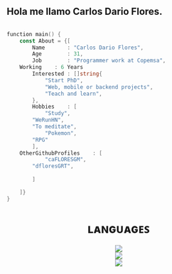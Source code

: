 ## Hola me llamo Carlos Dario Flores.
```go

function main() {
    const About = {[
        Name 	   : "Carlos Dario Flores",           
        Age        : 31,
        Job        : "Programmer work at Copemsa",
	Working	   : 6 Years
        Interested : []string{
            "Start PhD",
            "Web, mobile or backend projects",            
            "Teach and learn",
        },
        Hobbies    : [
            "Study",
	    "WeRunHN",
	    "To meditate",
    	    "Pokemon",
	    "RPG"
        ],
	OtherGithubProfiles    : [
            "caFLORESGM",
	    "dfloresGRT",	    
	    
        ]

    ]}
}
```
<h1 align="center"> ʟᴀɴɢᴜᴀɢᴇꜱ</h1>
<p align="center">
  <a href="https://skillicons.dev">
    <img src="https://skillicons.dev/icons?i=html,js,css,vue,react&perline=5" />
    </br>
    <img src="https://skillicons.dev/icons?i=php,mysql,git,github,vscode&perline=5" />    
	</br>
    <img src="https://skillicons.dev/icons?i=flutter,dart,c,jquery,laravel,java,python&perline=5" />    
  </a>
</p>

